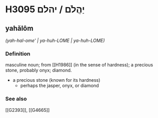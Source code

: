 # H3095 יַהֲלֹם / יהלם

## yahălôm

_(yah-hal-ome' | ya-huh-LOME | ya-huh-LOME)_

### Definition

masculine noun; from [[H1986]] (in the sense of hardness); a precious stone, probably onyx; diamond.

- a precious stone (known for its hardness)
    - perhaps the jasper, onyx, or diamond
### See also

[[G2393]], [[G4665]]

